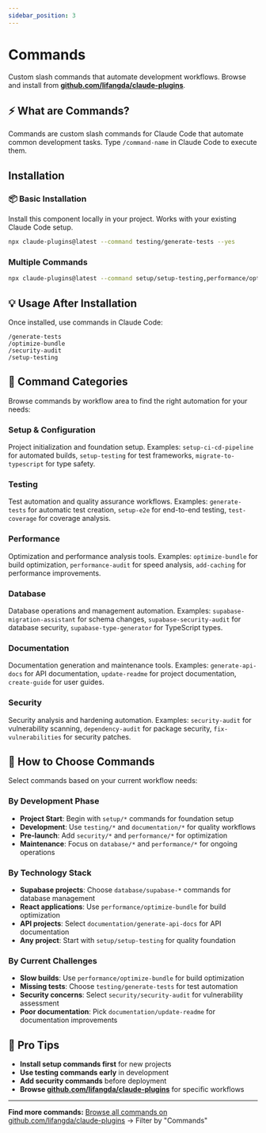 ```yaml
---
sidebar_position: 3
---
```


# Commands

Custom slash commands that automate development workflows. Browse and install from **[github.com/lifangda/claude-plugins](https://github.com/lifangda/claude-plugins)**.

## ⚡ What are Commands?

Commands are custom slash commands for Claude Code that automate common development tasks. Type `/command-name` in Claude Code to execute them.

## Installation

### 📦 Basic Installation
Install this component locally in your project. Works with your existing Claude Code setup.

```bash
npx claude-plugins@latest --command testing/generate-tests --yes
```

### Multiple Commands
```bash
npx claude-plugins@latest --command setup/setup-testing,performance/optimize-bundle --yes
```

## 💡 Usage After Installation

Once installed, use commands in Claude Code:
```
/generate-tests
/optimize-bundle
/security-audit
/setup-testing
```

## 📁 Command Categories

Browse commands by workflow area to find the right automation for your needs:

### Setup & Configuration
Project initialization and foundation setup. Examples: `setup-ci-cd-pipeline` for automated builds, `setup-testing` for test frameworks, `migrate-to-typescript` for type safety.

### Testing
Test automation and quality assurance workflows. Examples: `generate-tests` for automatic test creation, `setup-e2e` for end-to-end testing, `test-coverage` for coverage analysis.

### Performance
Optimization and performance analysis tools. Examples: `optimize-bundle` for build optimization, `performance-audit` for speed analysis, `add-caching` for performance improvements.

### Database
Database operations and management automation. Examples: `supabase-migration-assistant` for schema changes, `supabase-security-audit` for database security, `supabase-type-generator` for TypeScript types.

### Documentation
Documentation generation and maintenance tools. Examples: `generate-api-docs` for API documentation, `update-readme` for project documentation, `create-guide` for user guides.

### Security
Security analysis and hardening automation. Examples: `security-audit` for vulnerability scanning, `dependency-audit` for package security, `fix-vulnerabilities` for security patches.

## 🎯 How to Choose Commands

Select commands based on your current workflow needs:

### By Development Phase
- **Project Start**: Begin with `setup/*` commands for foundation setup
- **Development**: Use `testing/*` and `documentation/*` for quality workflows
- **Pre-launch**: Add `security/*` and `performance/*` for optimization
- **Maintenance**: Focus on `database/*` and `performance/*` for ongoing operations

### By Technology Stack
- **Supabase projects**: Choose `database/supabase-*` commands for database management
- **React applications**: Use `performance/optimize-bundle` for build optimization
- **API projects**: Select `documentation/generate-api-docs` for API documentation
- **Any project**: Start with `setup/setup-testing` for quality foundation

### By Current Challenges
- **Slow builds**: Use `performance/optimize-bundle` for build optimization
- **Missing tests**: Choose `testing/generate-tests` for test automation
- **Security concerns**: Select `security/security-audit` for vulnerability assessment
- **Poor documentation**: Pick `documentation/update-readme` for documentation improvements

## 🔧 Pro Tips

- **Install setup commands first** for new projects
- **Use testing commands early** in development
- **Add security commands** before deployment
- **Browse [github.com/lifangda/claude-plugins](https://github.com/lifangda/claude-plugins)** for specific workflows

---

**Find more commands:** [Browse all commands on github.com/lifangda/claude-plugins](https://github.com/lifangda/claude-plugins) → Filter by "Commands"